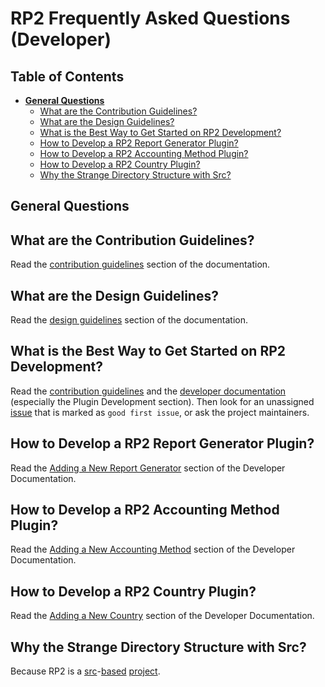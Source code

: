 <!--- Copyright 2021 eprbell --->

<!--- Licensed under the Apache License, Version 2.0 (the "License"); --->
<!--- you may not use this file except in compliance with the License. --->
<!--- You may obtain a copy of the License at --->

<!---     http://www.apache.org/licenses/LICENSE-2.0 --->

<!--- Unless required by applicable law or agreed to in writing, software --->
<!--- distributed under the License is distributed on an "AS IS" BASIS, --->
<!--- WITHOUT WARRANTIES OR CONDITIONS OF ANY KIND, either express or implied. --->
<!--- See the License for the specific language governing permissions and --->
<!--- limitations under the License. --->

# RP2 Frequently Asked Questions (Developer)

## Table of Contents
* **[General Questions](#general-questions)**
  * [What are the Contribution Guidelines?](#what-are-the-contribution-guidelines)
  * [What are the Design Guidelines?](#what-are-the-design-guidelines)
  * [What is the Best Way to Get Started on RP2 Development?](#what-is-the-best-way-to-get-started-on-rpd-development)
  * [How to Develop a RP2 Report Generator Plugin?](#how-to-develop-a-rp2-report-generator-plugin)
  * [How to Develop a RP2 Accounting Method Plugin?](#how-to-develop-a-rp2-accounting-method-plugin)
  * [How to Develop a RP2 Country Plugin?](#how-to-develop-a-rp2-country-plugin)
  * [Why the Strange Directory Structure with Src?](#why-the-strange-directory-structure-with-src)

## General Questions

## What are the Contribution Guidelines?
Read the [contribution guidelines](../CONTRIBUTING.md#contributing-to-the-repository) section of the documentation.

## What are the Design Guidelines?
Read the [design guidelines](../README.dev.md#design-guidelines) section of the documentation.

## What is the Best Way to Get Started on RP2 Development?
Read the [contribution guidelines](../CONTRIBUTING.md#contributing-to-the-repository) and the [developer documentation](../README.dev.md) (especially the Plugin Development section). Then look for an unassigned [issue](https://github.com/eprbell/rp2/issues) that is marked as `good first issue`, or ask the project maintainers.

## How to Develop a RP2 Report Generator Plugin?
Read the [Adding a New Report Generator](../README.dev.md#adding-a-new-report-generator) section of the Developer Documentation.

## How to Develop a RP2 Accounting Method Plugin?
Read the [Adding a New Accounting Method](../README.dev.md#adding-a-new-accounting-method) section of the Developer Documentation.

## How to Develop a RP2 Country Plugin?
Read the [Adding a New Country](../README.dev.md#adding-support-for-a-new-country) section of the Developer Documentation.

## Why the Strange Directory Structure with Src?
Because RP2 is a [src](https://bskinn.github.io/My-How-Why-Pyproject-Src/)-[based](https://hynek.me/articles/testing-packaging/) [project](https://blog.ionelmc.ro/2014/05/25/python-packaging/).
